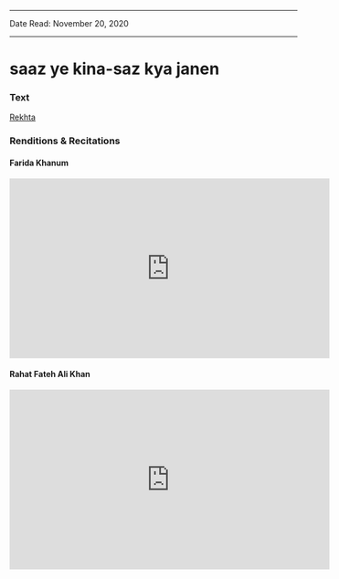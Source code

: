 
---

Date Read: November 20, 2020

---


# saaz ye kina-saz kya janen


### Text

[Rekhta](https://www.rekhta.org/ghazals/saaz-ye-kiina-saaz-kyaa-jaanen-dagh-dehlvi-ghazals?lang=ur)

### Renditions & Recitations

#### Farida Khanum

<iframe width="560" height="315" src="https://www.youtube.com/embed/nGPLGQNl6u4" title="YouTube video player" frameborder="0" allow="accelerometer; autoplay; clipboard-write; encrypted-media; gyroscope; picture-in-picture" allowfullscreen></iframe>

#### Rahat Fateh Ali Khan

<iframe width="560" height="315" src="https://www.youtube.com/embed/xR7iZ92yyFA" title="YouTube video player" frameborder="0" allow="accelerometer; autoplay; clipboard-write; encrypted-media; gyroscope; picture-in-picture" allowfullscreen></iframe>

